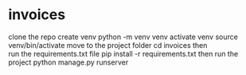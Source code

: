 # invoices
clone the repo 
create venv 
python -m venv venv
activate venv 
source venv/bin/activate
move to the project folder
cd invoices
then  
run the requirements.txt file
pip install -r requirements.txt
then run the project
python manage.py runserver
